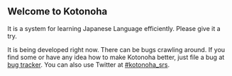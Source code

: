 ## Welcome to Kotonoha

It is a system for learning Japanese Language efficiently.
Please give it a try.

It is being developed right now.
There can be bugs crawling around.
If you find some or have any idea how to make Kotonoha better,
just file a bug at [bug tracker](https://github.com/kotonoha/server/issues).
You can also use Twitter at [#kotonoha_srs](https://twitter.com/kotonoha_srs).
